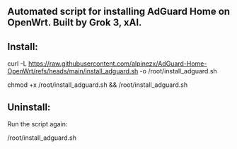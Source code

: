 Automated script for installing AdGuard Home on OpenWrt. Built by Grok 3, xAI.
------------------------------------------------------------------------------

Install:
--------

curl -L https://raw.githubusercontent.com/alpinezx/AdGuard-Home-OpenWrt/refs/heads/main/install_adguard.sh -o /root/install_adguard.sh

chmod +x /root/install_adguard.sh && /root/install_adguard.sh

Uninstall:
----------

Run the script again: 

/root/install_adguard.sh
